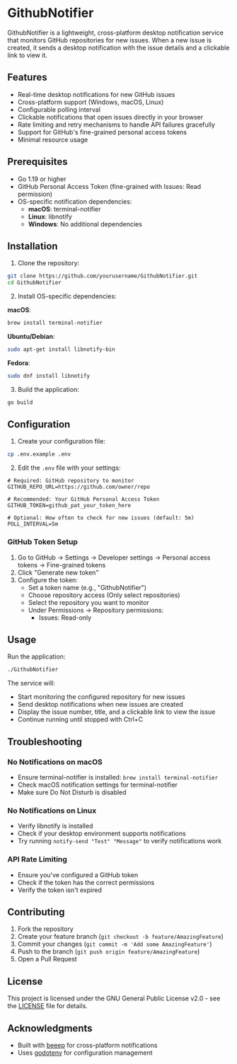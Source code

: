 # GithubNotifier

GithubNotifier is a lightweight, cross-platform desktop notification service that monitors GitHub repositories for new issues. When a new issue is created, it sends a desktop notification with the issue details and a clickable link to view it.

## Features

- Real-time desktop notifications for new GitHub issues
- Cross-platform support (Windows, macOS, Linux)
- Configurable polling interval
- Clickable notifications that open issues directly in your browser
- Rate limiting and retry mechanisms to handle API failures gracefully
- Support for GitHub's fine-grained personal access tokens
- Minimal resource usage

## Prerequisites

- Go 1.19 or higher
- GitHub Personal Access Token (fine-grained with Issues: Read permission)
- OS-specific notification dependencies:
  - **macOS**: terminal-notifier
  - **Linux**: libnotify
  - **Windows**: No additional dependencies

## Installation

1. Clone the repository:
```bash
git clone https://github.com/yourusername/GithubNotifier.git
cd GithubNotifier
```

2. Install OS-specific dependencies:

**macOS**:
```bash
brew install terminal-notifier
```

**Ubuntu/Debian**:
```bash
sudo apt-get install libnotify-bin
```

**Fedora**:
```bash
sudo dnf install libnotify
```

3. Build the application:
```bash
go build
```

## Configuration

1. Create your configuration file:
```bash
cp .env.example .env
```

2. Edit the `.env` file with your settings:
```env
# Required: GitHub repository to monitor
GITHUB_REPO_URL=https://github.com/owner/repo

# Recommended: Your GitHub Personal Access Token
GITHUB_TOKEN=github_pat_your_token_here

# Optional: How often to check for new issues (default: 5m)
POLL_INTERVAL=5m
```

### GitHub Token Setup

1. Go to GitHub → Settings → Developer settings → Personal access tokens → Fine-grained tokens
2. Click "Generate new token"
3. Configure the token:
   - Set a token name (e.g., "GithubNotifier")
   - Choose repository access (Only select repositories)
   - Select the repository you want to monitor
   - Under Permissions → Repository permissions:
     - Issues: Read-only

## Usage

Run the application:
```bash
./GithubNotifier
```

The service will:
- Start monitoring the configured repository for new issues
- Send desktop notifications when new issues are created
- Display the issue number, title, and a clickable link to view the issue
- Continue running until stopped with Ctrl+C

## Troubleshooting

### No Notifications on macOS
- Ensure terminal-notifier is installed: `brew install terminal-notifier`
- Check macOS notification settings for terminal-notifier
- Make sure Do Not Disturb is disabled

### No Notifications on Linux
- Verify libnotify is installed
- Check if your desktop environment supports notifications
- Try running `notify-send "Test" "Message"` to verify notifications work

### API Rate Limiting
- Ensure you've configured a GitHub token
- Check if the token has the correct permissions
- Verify the token isn't expired

## Contributing

1. Fork the repository
2. Create your feature branch (`git checkout -b feature/AmazingFeature`)
3. Commit your changes (`git commit -m 'Add some AmazingFeature'`)
4. Push to the branch (`git push origin feature/AmazingFeature`)
5. Open a Pull Request

## License

This project is licensed under the GNU General Public License v2.0 - see the [LICENSE](LICENSE) file for details.

## Acknowledgments

- Built with [beeep](https://github.com/gen2brain/beeep) for cross-platform notifications
- Uses [godotenv](https://github.com/joho/godotenv) for configuration management